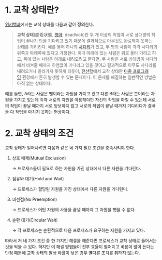 # 1. 교착 상태란?

[위키백과](https://ko.wikipedia.org/wiki/%EA%B5%90%EC%B0%A9_%EC%83%81%ED%83%9C)에서는 교착 상태를 다음과 같이 정의한다.

> **교착 상태**(膠着狀態, [영어](https://ko.wikipedia.org/wiki/%EC%98%81%EC%96%B4): deadlock)란 두 개 이상의 작업이 서로 상대방의 작업이 끝나기 만을 기다리고 있기 때문에 결과적으로 아무것도 완료되지 못하는 상태를 가리킨다. 예를 들어 하나의 [사다리](https://ko.wikipedia.org/wiki/%EC%82%AC%EB%8B%A4%EB%A6%AC)가 있고, 두 명의 사람이 각각 사다리의 위쪽과 아래쪽에 있다고 가정한다. 이때 아래에 있는 사람은 위로 올라 가려고 하고, 위에 있는 사람은 아래로 내려오려고 한다면, 두 사람은 서로 상대방이 사다리에서 비켜줄 때까지 하염없이 기다리고 있을 것이고 결과적으로 아무도 사다리를 내려오거나 올라가지 못하게 되듯이, [전산학](https://ko.wikipedia.org/wiki/%EC%A0%84%EC%82%B0%ED%95%99)에서 교착 상태란 [다중 프로그래밍](https://ko.wikipedia.org/wiki/%EB%8B%A4%EC%A4%91_%ED%94%84%EB%A1%9C%EA%B7%B8%EB%9E%98%EB%B0%8D) 환경에서 흔히 발생할 수 있는 문제이다. 이 문제를 해결하는 일반적인 방법은 아직 없는 상태이다.

예를 들면, A라는 사람은 펜이라는 자원을 가지고 있고 다른 B라는 사람은 붓이라는 자원을 가지고 있는데 각자 서로의 자원을 이용해야만 자신의 작업을 마칠 수 있는데 서로의 작업이 끝날 때까지 서로 양보하지 않고 서로의 작업이 끝날 때까지 기다리다가 결국 둘 다 작업을 마치지 못하는 현상이다.

# 2. 교착 상태의 조건

교착 상태가 일어나려면 다음과 같은 네 가지 필요 조건을 충족시켜야 한다.

1. 상호 배제(Mutual Exclusion)

    → 프로세스들이 필요로 하는 자원을 가진 상태에서 다른 자원을 기다린다.

2. 점유와 대기(Hold and Wait)

    → 프로세스가 할당된 자원을 가진 상태에서 다른 자원을 기다린다.

3. 비선점(No Preemption)

    → 프로세스가 어떤 자원의 사용을 끝낼 때까지 그 자원을 뺏을 수 없다.

4. 순환 대기(Circular Wait)

    → 각 프로세스는 순환적으로 다음 프로세스가 요구하는 자원을 가지고 있다.

따라서 저 네 가지 조건 중 한 가지만 해결을 해준다면 프로세스가 교착 상태로 들어서는 것을 막을 수 있다. 하지만 이 해결 방법들이 전부 효율이 떨어지고 비용이 많이 든다는 단점 때문에 교착 상태의 발생 확률이 낮은 경우 별다른 조치를 취하지 않는다.
